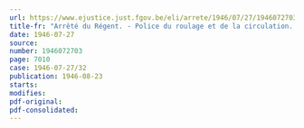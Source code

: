 ```yaml
---
url: https://www.ejustice.just.fgov.be/eli/arrete/1946/07/27/1946072703/justel
title-fr: "Arrêté du Régent. - Police du roulage et de la circulation. - Signalisation routière"
date: 1946-07-27
source:
number: 1946072703
page: 7010
case: 1946-07-27/32
publication: 1946-08-23
starts:
modifies:
pdf-original:
pdf-consolidated:
---
```


